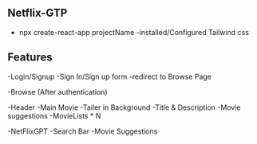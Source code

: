 ## Netflix-GTP
- npx create-react-app projectName
-installed/Configured Tailwind css


## Features
-Login/Signup
 -Sign In/Sign up form
 -redirect to Browse Page

-Browse (After authentication)

  -Header
  -Main Movie
     -Tailer in Background
     -Title & Description
     -Movie suggestions
        -MovieLists * N

-NetFlixGPT
  -Search Bar
  -Movie Suggestions

  